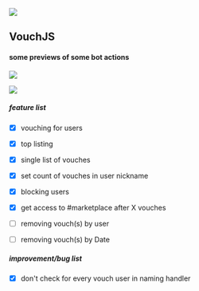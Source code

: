 ![](http://i.imgur.com/lnyo4rM.jpg)
## VouchJS

#### some previews of some bot actions

![](http://i.imgur.com/7M32aep.png)

![](http://i.imgur.com/yJWtLCC.png)

##### feature list

- [x] vouching for users
- [x] top listing
- [x] single list of vouches 
- [x] set count of vouches in user nickname  
- [x] blocking users
- [x] get access to #marketplace after X vouches
- [ ] removing vouch(s) by user
- [ ] removing vouch(s) by Date


##### improvement/bug list

- [x] don't check for every vouch user in naming handler

